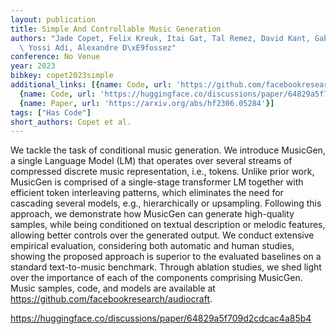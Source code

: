 ```yaml
---
layout: publication
title: Simple And Controllable Music Generation
authors: "Jade Copet, Felix Kreuk, Itai Gat, Tal Remez, David Kant, Gabriel Synnaeve,\
  \ Yossi Adi, Alexandre D\xE9fossez"
conference: No Venue
year: 2023
bibkey: copet2023simple
additional_links: [{name: Code, url: 'https://github.com/facebookresearch/audiocraft'},
  {name: Code, url: 'https://huggingface.co/discussions/paper/64829a5f709d2cdcac4a85b4'},
  {name: Paper, url: 'https://arxiv.org/abs/hf2306.05284'}]
tags: ["Has Code"]
short_authors: Copet et al.
---
```

We tackle the task of conditional music generation. We introduce MusicGen, a single Language Model (LM) that operates over several streams of compressed discrete music representation, i.e., tokens. Unlike prior work, MusicGen is comprised of a single-stage transformer LM together with efficient token interleaving patterns, which eliminates the need for cascading several models, e.g., hierarchically or upsampling. Following this approach, we demonstrate how MusicGen can generate high-quality samples, while being conditioned on textual description or melodic features, allowing better controls over the generated output. We conduct extensive empirical evaluation, considering both automatic and human studies, showing the proposed approach is superior to the evaluated baselines on a standard text-to-music benchmark. Through ablation studies, we shed light over the importance of each of the components comprising MusicGen. Music samples, code, and models are available at https://github.com/facebookresearch/audiocraft.

https://huggingface.co/discussions/paper/64829a5f709d2cdcac4a85b4
